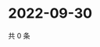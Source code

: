 # 2022-09-30

共 0 条

<!-- BEGIN WEIBO -->
<!-- 最后更新时间 Fri Sep 30 2022 12:55:01 GMT+0800 (China Standard Time) -->

<!-- END WEIBO -->
